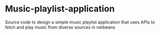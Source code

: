 # Music-playlist-application
Source code to design a simple music playlist application that uses APIs to fetch and play music from diverse sources in netbeans
